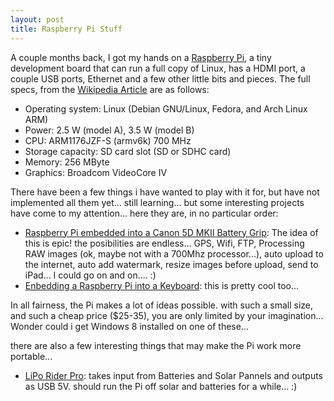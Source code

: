 ```yaml
---
layout: post
title: Raspberry Pi Stuff
---
```

A couple months back, I got my hands on a [Raspberry Pi][1], a tiny development board that can run a full copy of Linux, has a HDMI port, a couple USB ports, Ethernet and a few other little bits and pieces. The full specs, from the [Wikipedia Article][2] are as follows:


* Operating system:	Linux (Debian GNU/Linux, Fedora, and Arch Linux ARM)
* Power:	2.5 W (model A), 3.5 W (model B)
* CPU:	ARM1176JZF-S (armv6k) 700 MHz
* Storage capacity:	SD card slot (SD or SDHC card)
* Memory:	256 MByte
* Graphics:	Broadcom VideoCore IV

There have been a few things i have wanted to play with it for, but have not implemented all them yet... still learning... but some interesting projects have come to my attention... here they are, in no particular order:

* [Raspberry Pi embedded into a Canon 5D MKII Battery Grip][4]: The idea of this is epic! the posibilities are endless... GPS, Wifi, FTP, Processing RAW images (ok, maybe not with a 700Mhz processor...), auto upload to the internet, auto add watermark, resize images before upload, send to iPad... I could go on and on.... :)
* [Enbedding a Raspberry Pi into a Keyboard][5]: this is pretty cool too... 

In all fairness, the Pi makes a lot of ideas possible. with such a small size, and such a cheap price ($25-35), you are only limited by your imagination... Wonder could i get Windows 8 installed on one of these... 

there are also a few interesting things that may make the Pi work more portable... 

* [LiPo Rider Pro][3]: takes input from Batteries and Solar Pannels and outputs as USB 5V. should run the Pi off solar and batteries for a while... :)



[1]:http://www.raspberrypi.org/
[2]:http://en.wikipedia.org/wiki/Raspberry_Pi
[3]:http://www.seeedstudio.com/depot/lipo-rider-pro-p-992.html?cPath=155
[4]:http://davidhunt.ie/?p=2641
[5]:http://liliputing.com/2012/08/raspberry-pi-mini-pc-crammed-into-a-keyboard.html
